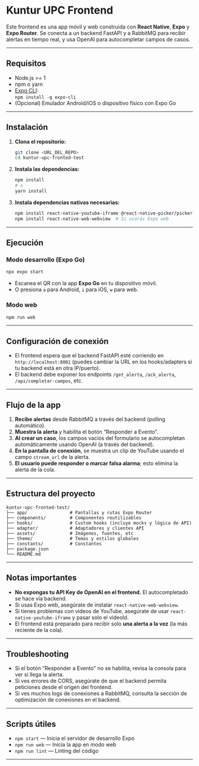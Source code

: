 # Kuntur UPC Frontend

Este frontend es una app móvil y web construida con **React Native**, **Expo** y **Expo Router**. Se conecta a un backend FastAPI y a RabbitMQ para recibir alertas en tiempo real, y usa OpenAI para autocompletar campos de casos.

---

## Requisitos

- Node.js >= 1
- npm o yarn
- [Expo CLI](https://docs.expo.dev/get-started/installation/):  
  `npm install -g expo-cli`
- (Opcional) Emulador Android/iOS o dispositivo físico con Expo Go

---

## Instalación

1. **Clona el repositorio:**
   ```sh
   git clone <URL_DEL_REPO>
   cd kuntur-upc-fronted-test
   ```

2. **Instala las dependencias:**
   ```sh
   npm install
   # o
   yarn install
   ```

3. **Instala dependencias nativas necesarias:**
   ```sh
   npm install react-native-youtube-iframe @react-native-picker/picker expo-av
   npm install react-native-web-webview  # Si usarás Expo web
   ```

---

## Ejecución

### **Modo desarrollo (Expo Go)**
```sh
npx expo start
```
- Escanea el QR con la app **Expo Go** en tu dispositivo móvil.
- O presiona `a` para Android, `i` para iOS, `w` para web.

### **Modo web**
```sh
npm run web
```

---

## Configuración de conexión

- El frontend espera que el backend FastAPI esté corriendo en `http://localhost:8001` (puedes cambiar la URL en los hooks/adapters si tu backend está en otra IP/puerto).
- El backend debe exponer los endpoints `/get_alerta`, `/ack_alerta`, `/api/completar-campos`, etc.

---

## Flujo de la app

1. **Recibe alertas** desde RabbitMQ a través del backend (polling automático).
2. **Muestra la alerta** y habilita el botón “Responder a Evento”.
3. **Al crear un caso**, los campos vacíos del formulario se autocompletan automáticamente usando OpenAI (a través del backend).
4. **En la pantalla de conexión**, se muestra un clip de YouTube usando el campo `stream_url` de la alerta.
5. **El usuario puede responder o marcar falsa alarma**; esto elimina la alerta de la cola.

---

## Estructura del proyecto

```
kuntur-upc-fronted-test/
├── app/                # Pantallas y rutas Expo Router
├── components/         # Componentes reutilizables
├── hooks/              # Custom hooks (incluye mocks y lógica de API)
├── adapter/            # Adaptadores y clientes API
├── assets/             # Imágenes, fuentes, etc
├── theme/              # Temas y estilos globales
├── constants/          # Constantes
├── package.json
└── README.md
```

---

## Notas importantes

- **No expongas tu API Key de OpenAI en el frontend.** El autocompletado se hace vía backend.
- Si usas Expo web, asegúrate de instalar `react-native-web-webview`.
- Si tienes problemas con videos de YouTube, asegúrate de usar `react-native-youtube-iframe` y pasar solo el videoId.
- El frontend está preparado para recibir solo **una alerta a la vez** (la más reciente de la cola).

---

## Troubleshooting

- Si el botón “Responder a Evento” no se habilita, revisa la consola para ver si llega la alerta.
- Si ves errores de CORS, asegúrate de que el backend permita peticiones desde el origen del frontend.
- Si ves muchos logs de conexiones a RabbitMQ, consulta la sección de optimización de conexiones en el backend.

---

## Scripts útiles

- `npm start` — Inicia el servidor de desarrollo Expo
- `npm run web` — Inicia la app en modo web
- `npm run lint` — Linting del código

---



